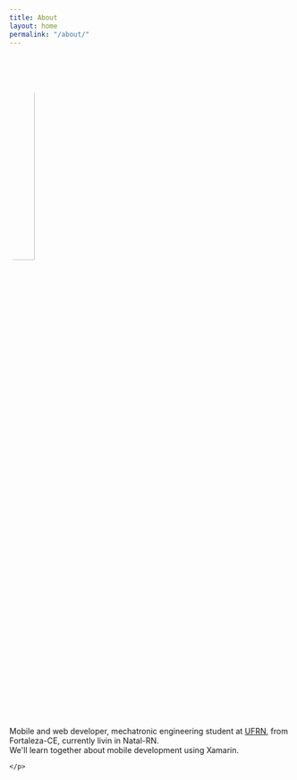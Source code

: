 ```yaml
---
title: About
layout: home
permalink: "/about/"
---
```



<div class="col s12  center" style="margin-top:30px;">
	<div class="image-container">
	    <img src="https://dl.dropboxusercontent.com/u/35899264/blog/img/12688069_10205734599748135_6682674674498734086_n.jpg" alt="Gif" style="width:30%;border-radius: 50%;" >
	</div>
    <p>
        Mobile and web developer, mechatronic engineering student at <a class="waves-effect" href="http://www.ufrn.br/">UFRN</a>, from Fortaleza-CE, currently livin in Natal-RN.<br/>
        We'll learn together about mobile development using Xamarin.

    </p>
</div>

